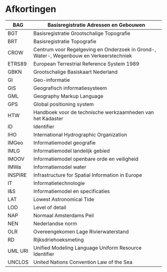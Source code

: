 Afkortingen
===========

| BAG     | Basisregistratie Adressen en Gebouwen                                                  |
|---------|----------------------------------------------------------------------------------------|
| BGT     | Basisregistratie Grootschalige Topografie                                              |
| BRT     | Basisregistratie Topografie                                                            |
| CROW    | Centrum voor Regelgeving en Onderzoek in Grond-, Water-, Wegenbouw en Verkeerstechniek |
| ETRS89  | European Terrestrial Reference System 1989                                             |
| GBKN    | Grootschalige Basiskaart Nederland                                                     |
| GI      | Geo-informatie                                                                         |
| GIS     | Geografisch informatiesysteem                                                          |
| GML     | Geography Markup Language                                                              |
| GPS     | Global positioning system                                                              |
| HTW     | Handboek voor de technische werkzaamheden van het Kadaster                             |
| ID      | Identifier                                                                             |
| IHO     | International Hydrographic Organization                                                |
| IMGeo   | Informatiemodel geografie                                                              |
| IMLG    | Informatiemodel landelijk gebied                                                       |
| IMOOV   | Informatiemodel openbare orde en veiligheid                                            |
| IMWa    | Informatiemodel water                                                                  |
| INSPIRE | Infrastructure for Spatial Information in Europe                                       |
| IT      | Informatietechnologie                                                                  |
| I&S     | Informatiemodel en specificaties                                                       |
| LAT     | Lowest Astronomical Tide                                                               |
| LOD     | Level of detail                                                                        |
| NAP     | Normaal Amsterdams Peil                                                                |
| NEN     | Nederlandse norm                                                                       |
| OLR     | Overeengekomen Lage Rivierwaterstand                                                   |
| RD      | Rijksdriehoeksmeting                                                                   |
| UML URI | Unified Modeling Language Uniform Resource Identifier                                  |
| UNCLOS  | United Nations Convention Law of the Sea                                               |
